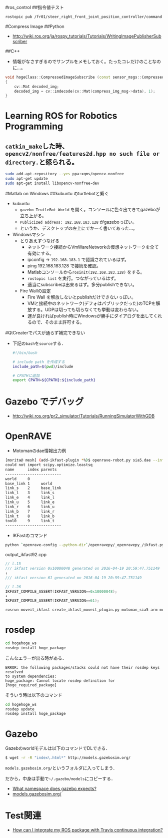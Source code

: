 #ros_control
##指令値テスト
```bash
rostopic pub /fr01/steer_right_front_joint_position_controller/command std_msgs/Float64 -r 1 -- -1
```

#Compress Image
##Python
- http://wiki.ros.org/ja/rospy_tutorials/Tutorials/WritingImagePublisherSubscriber

##C++
- 情報がなさすぎるのでサンプルをメモしておく。たったコレだけのことなのに…。
```cpp
void hogeClass::CompressedImageSubscribe (const sensor_msgs::CompressedImagePtr & compress_img_msg)
{
    cv::Mat decoded_img;
    decoded_img = cv::imdecode(cv::Mat(compress_img_msg->data), 1);
}
```

# Learning ROS for Robotics Programming
## `catkin_make`した時、`opencv2/nonfree/features2d.hpp no such file or directory.`と怒られる。
```bash
sudo add-apt-repository --yes ppa:xqms/opencv-nonfree
sudo apt-get update
sudo apt-get install libopencv-nonfree-dev
```

#Matlab on Windows
##kubuntu のturtlebotと繋ぐ
- kubuntu
  - `gazebo TrutleBot World` を開く。コンソールに色々出てきてgazeboが立ち上がる。
  - `Publicized address: 192.168.183.128` がgazeboっぽい。
  - というか、デスクトップの左上にでかーく書いてあった…。
- Windowsマシン
  - とりあえずつなげる
    - ネットワーク接続からVmWareNetworkの仮想ネットワークを全て有効にする。
    - ipconfig -> `192.168.183.1` で認識されているはず。
    - ping 192.168.183.128 で接続を確認。
    - Matlabコンソールから`rosinit(192.168.183.128)` をする。
    - `rostopic list` を実行。つながっているはず。
    - 適当にsubscribeは出来るはず。多分publishできない。
  - Fire Wallの設定
      - Fire Wall を解放しないとpublishだけできないっぽい。
      - VMと接続中のネットワーク(デフォはパブリックだった)のTCPを解放する。UDPは切っても切らなくても挙動は変わらない。
      - 運が良ければpublish時にWindowsが勝手にダイアログを出してくれるので、そのまま許可する。

#QtCreaterでパスが通らず補完できない
- 下記の`bash`を`source`する．
  ```bash
  #!/bin/bash

  # include path を作成する
  include_path=$(pwd)/include
  
  # CPATHに追加
  export CPATH=${CPATH}:${include_path}
  ```

# Gazebo でデバッグ
- http://wiki.ros.org/pr2_simulator/Tutorials/RunningSimulatorWithGDB

# OpenRAVE
- Motomanのdae情報出力例
```bash
[morita@ mesh] (add-ikfast-plugin *%)$ openrave-robot.py sia5.dae --info links
could not import scipy.optimize.leastsq
name      index parents  
-------------------------
world     0              
base_link 1     world    
link_s    2     base_link
link_l    3     link_s   
link_e    4     link_l   
link_u    5     link_e   
link_r    6     link_u   
link_b    7     link_r   
link_t    8     link_b   
tool0     9     link_t   
-------------------------

```

- IKFastのコマンド
```bash
python `openrave-config --python-dir`/openravepy/_openravepy_/ikfast.py --robot=sia5.dae --iktype=transform6d --baselink=1 --eelink=9 --freeindex=6 --savefile=output_ikfast92.cpp
```

output_ikfast92.cpp

```cpp
// l.15
/// ikfast version 0x10000048 generated on 2016-04-19 20:59:47.751149
↓
/// ikfast version 61 generated on 2016-04-19 20:59:47.751149

// l.26
IKFAST_COMPILE_ASSERT(IKFAST_VERSION==0x10000048);
↓
IKFAST_COMPILE_ASSERT(IKFAST_VERSION==61);
```

```bash
rosrun moveit_ikfast create_ikfast_moveit_plugin.py motoman_sia5 arm motoman_sia5_moveit_plugins motoman_sia5_arm_ikfast_solver.cpp 
```

# rosdep
```bash
cd hogehoge_ws
rosdep install hoge_package
```

こんなエラーが出る時がある．
```
ERROR: the following packages/stacks could not have their rosdep keys resolved
to system dependencies:
hoge_package: Cannot locate rosdep definition for [hoge_required_package]
```

そういう時は以下のコマンド
```bash
cd hogehoge_ws
rosdep update
rosdep install hoge_package
```

# Gazebo
Gazebのworldモデルは以下のコマンドでDLできる．

```bash
$ wget -r -R "index\.html*" http://models.gazebosim.org/
```

`models.gazebosim.org/`というフォルダに入ってしまう．

だから，中身は手動で`~/.gazebo/models`にコピーする．

- [What namespace does gazebo expects?](http://answers.gazebosim.org/question/6870/what-namespace-does-gazebo-expects/)
- [models.gazebosim.org/](http://models.gazebosim.org/)

# Test関連
- [How can I integrate my ROS package with Travis continuous integration?](http://answers.ros.org/question/220305/how-can-i-integrate-my-ros-package-with-travis-continuous-integration/)
